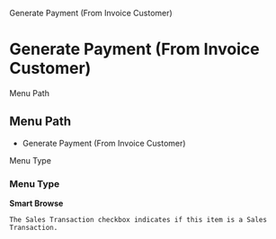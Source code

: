 
Generate Payment (From Invoice Customer)
# Generate Payment (From Invoice Customer)



Menu Path
## Menu Path



- Generate Payment (From Invoice Customer)

Menu Type
### Menu Type

**Smart Browse**

```
The Sales Transaction checkbox indicates if this item is a Sales Transaction.
```
